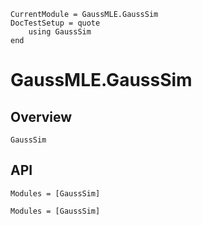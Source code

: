 ```@meta
CurrentModule = GaussMLE.GaussSim
DocTestSetup = quote
    using GaussSim
end
```

# GaussMLE.GaussSim
## Overview
```@docs
GaussSim
```

## API

```@index
Modules = [GaussSim]
```

```@autodocs
Modules = [GaussSim]
```

